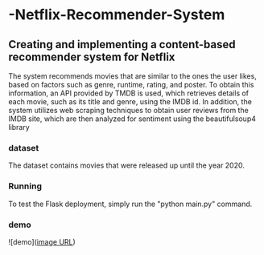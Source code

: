 # -Netflix-Recommender-System

## Creating and implementing a content-based recommender system for Netflix

The system recommends movies that are similar to the ones the user likes, based on factors such as genre, runtime, rating, and poster. To obtain this information, an API provided by TMDB is used, which retrieves details of each movie, such as its title and genre, using the IMDB id. In addition, the system utilizes web scraping techniques to obtain user reviews from the IMDB site, which are then analyzed for sentiment using the beautifulsoup4 library

### dataset
The dataset contains movies that were released up until the year 2020.

### Running
To test the Flask deployment, simply run the "python main.py" command.

### demo
![demo]([image URL](main/static/pic.jpg))
